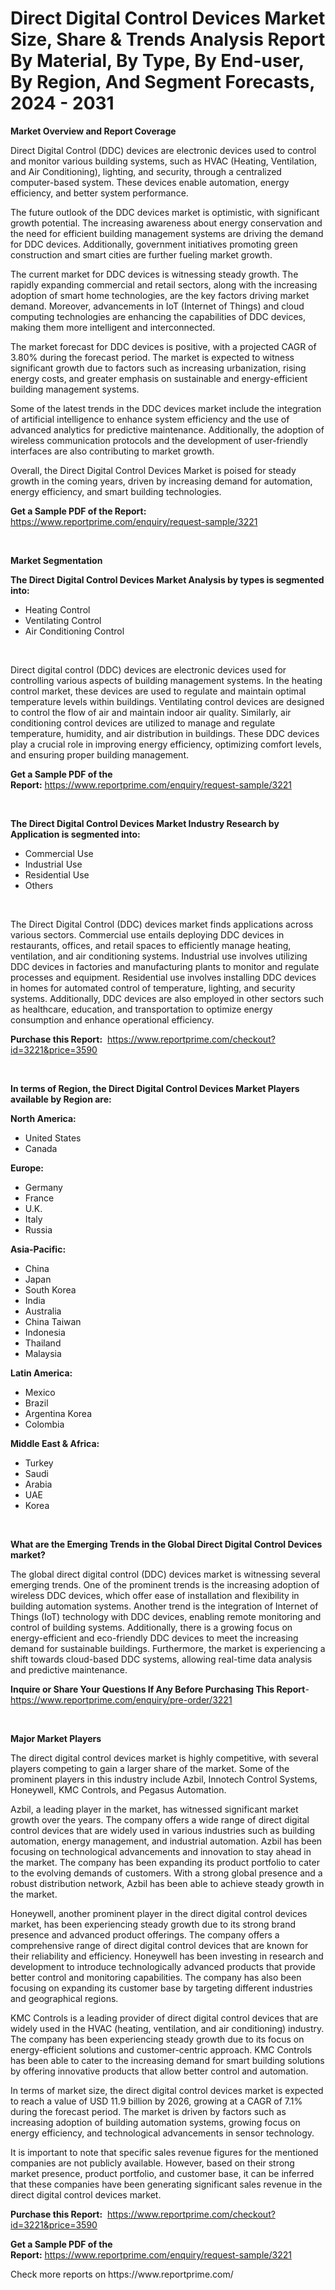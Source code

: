 <p><h1>Direct Digital Control Devices Market Size, Share & Trends Analysis Report By Material, By Type, By End-user, By Region, And Segment Forecasts, 2024 - 2031</h1></p><p><strong>Market Overview and Report Coverage</strong></p>
<p><p>Direct Digital Control (DDC) devices are electronic devices used to control and monitor various building systems, such as HVAC (Heating, Ventilation, and Air Conditioning), lighting, and security, through a centralized computer-based system. These devices enable automation, energy efficiency, and better system performance.</p><p>The future outlook of the DDC devices market is optimistic, with significant growth potential. The increasing awareness about energy conservation and the need for efficient building management systems are driving the demand for DDC devices. Additionally, government initiatives promoting green construction and smart cities are further fueling market growth.</p><p>The current market for DDC devices is witnessing steady growth. The rapidly expanding commercial and retail sectors, along with the increasing adoption of smart home technologies, are the key factors driving market demand. Moreover, advancements in IoT (Internet of Things) and cloud computing technologies are enhancing the capabilities of DDC devices, making them more intelligent and interconnected.</p><p>The market forecast for DDC devices is positive, with a projected CAGR of 3.80% during the forecast period. The market is expected to witness significant growth due to factors such as increasing urbanization, rising energy costs, and greater emphasis on sustainable and energy-efficient building management systems.</p><p>Some of the latest trends in the DDC devices market include the integration of artificial intelligence to enhance system efficiency and the use of advanced analytics for predictive maintenance. Additionally, the adoption of wireless communication protocols and the development of user-friendly interfaces are also contributing to market growth.</p><p>Overall, the Direct Digital Control Devices Market is poised for steady growth in the coming years, driven by increasing demand for automation, energy efficiency, and smart building technologies.</p></p>
<p><strong>Get a Sample PDF of the Report:</strong> <a href="https://www.reportprime.com/enquiry/request-sample/3221">https://www.reportprime.com/enquiry/request-sample/3221</a></p>
<p>&nbsp;</p>
<p><strong>Market Segmentation</strong></p>
<p><strong>The Direct Digital Control Devices Market Analysis by types is segmented into:</strong></p>
<p><ul><li>Heating Control</li><li>Ventilating Control</li><li>Air Conditioning Control</li></ul></p>
<p>&nbsp;</p>
<p><p>Direct digital control (DDC) devices are electronic devices used for controlling various aspects of building management systems. In the heating control market, these devices are used to regulate and maintain optimal temperature levels within buildings. Ventilating control devices are designed to control the flow of air and maintain indoor air quality. Similarly, air conditioning control devices are utilized to manage and regulate temperature, humidity, and air distribution in buildings. These DDC devices play a crucial role in improving energy efficiency, optimizing comfort levels, and ensuring proper building management.</p></p>
<p><strong>Get a Sample PDF of the Report:</strong>&nbsp;<a href="https://www.reportprime.com/enquiry/request-sample/3221">https://www.reportprime.com/enquiry/request-sample/3221</a></p>
<p>&nbsp;</p>
<p><strong>The Direct Digital Control Devices Market Industry Research by Application is segmented into:</strong></p>
<p><ul><li>Commercial Use</li><li>Industrial Use</li><li>Residential Use</li><li>Others</li></ul></p>
<p>&nbsp;</p>
<p><p>The Direct Digital Control (DDC) devices market finds applications across various sectors. Commercial use entails deploying DDC devices in restaurants, offices, and retail spaces to efficiently manage heating, ventilation, and air conditioning systems. Industrial use involves utilizing DDC devices in factories and manufacturing plants to monitor and regulate processes and equipment. Residential use involves installing DDC devices in homes for automated control of temperature, lighting, and security systems. Additionally, DDC devices are also employed in other sectors such as healthcare, education, and transportation to optimize energy consumption and enhance operational efficiency.</p></p>
<p><strong>Purchase this Report:</strong>&nbsp; <a href="https://www.reportprime.com/checkout?id=3221&price=3590">https://www.reportprime.com/checkout?id=3221&price=3590</a></p>
<p>&nbsp;</p>
<p><strong>In terms of Region, the Direct Digital Control Devices Market Players available by Region are:</strong></p>
<p>
    <p> <strong> North America: </strong>
        <ul>
            <li>United States</li>
            <li>Canada</li>
        </ul>
        </p> 
    <p> <strong> Europe: </strong>
        <ul>
            <li>Germany</li>
            <li>France</li>
            <li>U.K.</li>
            <li>Italy</li>
            <li>Russia</li>
        </ul>
        </p> 
    <p> <strong> Asia-Pacific: </strong>
        <ul>
            <li>China</li>
            <li>Japan</li>
            <li>South Korea</li>
            <li>India</li>
            <li>Australia</li>
            <li>China Taiwan</li>
            <li>Indonesia</li>
            <li>Thailand</li>
            <li>Malaysia</li>
        </ul>
        </p> 
    <p> <strong> Latin America: </strong>
        <ul>
            <li>Mexico</li>
            <li>Brazil</li>
            <li>Argentina Korea</li>
            <li>Colombia</li>
        </ul>
        </p> 
    <p> <strong> Middle East & Africa: </strong>
        <ul>
            <li>Turkey</li>
            <li>Saudi</li>
            <li>Arabia</li>
            <li>UAE</li>
            <li>Korea</li>
        </ul>
    </p>
    </p>
<p>&nbsp;</p>
<p><strong>What are the Emerging Trends in the Global Direct Digital Control Devices market?</strong></p>
<p><p>The global direct digital control (DDC) devices market is witnessing several emerging trends. One of the prominent trends is the increasing adoption of wireless DDC devices, which offer ease of installation and flexibility in building automation systems. Another trend is the integration of Internet of Things (IoT) technology with DDC devices, enabling remote monitoring and control of building systems. Additionally, there is a growing focus on energy-efficient and eco-friendly DDC devices to meet the increasing demand for sustainable buildings. Furthermore, the market is experiencing a shift towards cloud-based DDC systems, allowing real-time data analysis and predictive maintenance.</p></p>
<p><strong>Inquire or Share Your Questions If Any Before Purchasing This Report</strong>- <a href="https://www.reportprime.com/enquiry/pre-order/3221">https://www.reportprime.com/enquiry/pre-order/3221</a></p>
<p>&nbsp;</p>
<p><strong>Major Market Players</strong></p>
<p><p>The direct digital control devices market is highly competitive, with several players competing to gain a larger share of the market. Some of the prominent players in this industry include Azbil, Innotech Control Systems, Honeywell, KMC Controls, and Pegasus Automation.</p><p>Azbil, a leading player in the market, has witnessed significant market growth over the years. The company offers a wide range of direct digital control devices that are widely used in various industries such as building automation, energy management, and industrial automation. Azbil has been focusing on technological advancements and innovation to stay ahead in the market. The company has been expanding its product portfolio to cater to the evolving demands of customers. With a strong global presence and a robust distribution network, Azbil has been able to achieve steady growth in the market.</p><p>Honeywell, another prominent player in the direct digital control devices market, has been experiencing steady growth due to its strong brand presence and advanced product offerings. The company offers a comprehensive range of direct digital control devices that are known for their reliability and efficiency. Honeywell has been investing in research and development to introduce technologically advanced products that provide better control and monitoring capabilities. The company has also been focusing on expanding its customer base by targeting different industries and geographical regions.</p><p>KMC Controls is a leading provider of direct digital control devices that are widely used in the HVAC (heating, ventilation, and air conditioning) industry. The company has been experiencing steady growth due to its focus on energy-efficient solutions and customer-centric approach. KMC Controls has been able to cater to the increasing demand for smart building solutions by offering innovative products that allow better control and automation.</p><p>In terms of market size, the direct digital control devices market is expected to reach a value of USD 11.9 billion by 2026, growing at a CAGR of 7.1% during the forecast period. The market is driven by factors such as increasing adoption of building automation systems, growing focus on energy efficiency, and technological advancements in sensor technology. </p><p>It is important to note that specific sales revenue figures for the mentioned companies are not publicly available. However, based on their strong market presence, product portfolio, and customer base, it can be inferred that these companies have been generating significant sales revenue in the direct digital control devices market.</p></p>
<p><strong>Purchase this Report:</strong>&nbsp;&nbsp;<a href="https://www.reportprime.com/checkout?id=3221&price=3590">https://www.reportprime.com/checkout?id=3221&price=3590</a></p>
<p></p>
<p><strong>Get a Sample PDF of the Report:</strong>&nbsp;<a href="https://www.reportprime.com/enquiry/request-sample/3221">https://www.reportprime.com/enquiry/request-sample/3221</a></p>
<p>Check more reports on https://www.reportprime.com/</p>